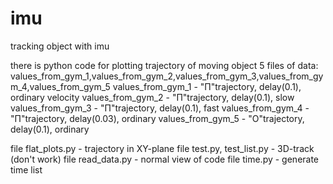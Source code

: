 # imu
tracking object with imu

there is python code for plotting trajectory of moving object
5 files of data: values_from_gym_1,values_from_gym_2,values_from_gym_3,values_from_gym_4,values_from_gym_5
values_from_gym_1 - "П"trajectory, delay(0.1), ordinary velocity
values_from_gym_2 - "П"trajectory, delay(0.1), slow
values_from_gym_3 - "П"trajectory, delay(0.1), fast
values_from_gym_4 - "П"trajectory, delay(0.03), ordinary
values_from_gym_5 - "O"trajectory, delay(0.1), ordinary

file flat_plots.py - trajectory in XY-plane
file test.py, test_list.py - 3D-track (don't work)
file read_data.py - normal view of code
file time.py - generate time list
